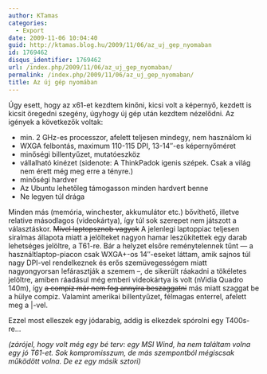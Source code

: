 ```yaml
---
author: KTamas
categories:
  - Export
date: 2009-11-06 10:04:40
guid: http://ktamas.blog.hu/2009/11/06/az_uj_gep_nyomaban
id: 1769462
disqus_identifier: 1769462
url: /index.php/2009/11/06/az_uj_gep_nyomaban/
permalink: /index.php/2009/11/06/az_uj_gep_nyomaban/
title: Az új gép nyomában
---
```


Úgy esett, hogy az x61-et kezdtem kinőni, kicsi volt a képernyő, kezdett is kicsit öregedni szegény, úgyhogy új gép után kezdtem nézelődni. Az igények a következők voltak:

  * min. 2 GHz-es processzor, afelett teljesen mindegy, nem használom ki
  * WXGA felbontás, maximum 110-115 DPI, 13-14&#8243;-es képernyőméret
  * minőségi billentyűzet, mutatóeszköz
  * vállalható kinézet (sidenote: A ThinkPadok igenis szépek. Csak a világ nem érett még meg erre a tényre.)
  * minőségi hardver
  * Az Ubuntu lehetőleg támogasson minden hardvert benne
  * Ne legyen túl drága

Minden más (memória, winchester, akkumulátor etc.) bővíthető, illetve relative másodlagos (videokártya), így túl sok szerepet nem játszott a választáskor. <span style="text-decoration: line-through;">Mivel laptopsznob vagyok</span> A jelenlegi laptoppiac teljesen siralmas állapota miatt a jelölteket nagyon hamar leszűkítettek egy darab lehetséges jelöltre, a T61-re. Bár a helyzet elsőre reménytelennek tűnt &#8212; a használtlaptop-piacon csak WXGA+-os 14&#8243;-eseket láttam, amik sajnos túl nagy DPI-vel rendelkeznek és erős szemüvegességem miatt nagyongyorsan lefárasztják a szemem &#8211;, de sikerült ráakadni a tökéletes jelöltre, amiben ráadásul még emberi videokártya is volt (nVidia Quadro 140m), így <span style="text-decoration: line-through;">a compiz már nem fog annyira beszaggatni</span> más miatt szaggat be a hülye compiz. Valamint amerikai billentyűzet, félmagas enterrel, afelett meg a \|-vel. 

Ezzel most elleszek egy jódarabig, addig is elkezdek spórolni egy T400s-re&#8230; 

_(zárójel, hogy volt még egy bé terv: egy MSI Wind, ha nem találtam volna egy jó T61-et. Sok kompromisszum, de más szempontból mégiscsak működött volna. De ez egy másik sztori)_
